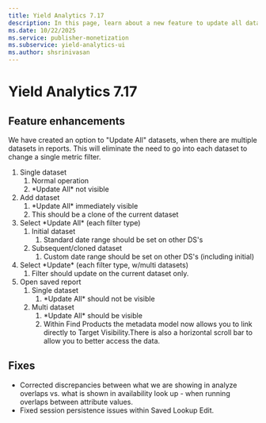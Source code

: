```yaml
---
title: Yield Analytics 7.17
description: In this page, learn about a new feature to update all datasets in the reports when there are multiple datasets present in reports.
ms.date: 10/22/2025
ms.service: publisher-monetization
ms.subservice: yield-analytics-ui
ms.author: shsrinivasan
---
```


# Yield Analytics 7.17

## Feature enhancements

We have created an option to "Update All" datasets, when there are multiple datasets in reports. This will eliminate the need to go into each dataset to change a single metric filter.

1. Single dataset
    1. Normal operation
    1. \*Update All\* not visible
1. Add dataset
    1. \*Update All\* immediately visible
    1. This should be a clone of the current dataset
1. Select \*Update All\* (each filter type)
    1. Initial dataset
        1. Standard date range should be set on other DS's
    1. Subsequent/cloned dataset
        1. Custom date range should be set on other DS's (including initial)
1. Select \*Update\* (each filter type, w/multi datasets)
    1. Filter should update on the current dataset only.
1. Open saved report
    1. Single dataset
        1. \*Update All\* should not be visible
    1. Multi dataset
        1. \*Update All\* should be visible
        1. Within Find Products the metadata model now allows you to link directly to Target Visibility.There is also a horizontal scroll bar to allow you to better access the data.

## Fixes

- Corrected discrepancies between what we are showing in analyze overlaps vs. what is shown in availability look up - when running overlaps between attribute values.
- Fixed session persistence issues within Saved Lookup Edit.
